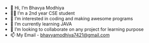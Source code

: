 - 👋 Hi, I’m Bhavya Modhiya
- 🧑‍🎓 I’m a 2nd year CSE student
- 👀 I’m interested in coding and making awesome programs 
- 🌱 I’m currently learning JAVA
- 💞️ I’m looking to collaborate on any project for learning purpose
- 📫 My Email - bhavyamodhiya7421@gmail.com


<!---
bhav911/bhav911 is a ✨ special ✨ repository because its `README.md` (this file) appears on your GitHub profile.
You can click the Preview link to take a look at your changes.
--->
